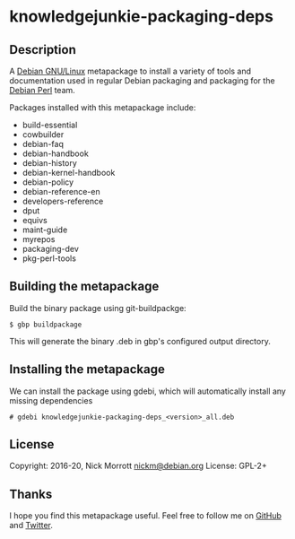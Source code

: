 # knowledgejunkie-packaging-deps

## Description

A [Debian GNU/Linux][debian] metapackage to install a variety of tools and documentation used in
regular Debian packaging and packaging for the [Debian Perl][debian-perl] team.

Packages installed with this metapackage include:

- build-essential
- cowbuilder
- debian-faq
- debian-handbook
- debian-history
- debian-kernel-handbook
- debian-policy
- debian-reference-en
- developers-reference
- dput
- equivs
- maint-guide
- myrepos
- packaging-dev
- pkg-perl-tools


## Building the metapackage

Build the binary package using git-buildpackge:

    $ gbp buildpackage

This will generate the binary .deb in gbp's configured output directory.


## Installing the metapackage

We can install the package using gdebi, which will automatically install
any missing dependencies

    # gdebi knowledgejunkie-packaging-deps_<version>_all.deb


## License

Copyright: 2016-20, Nick Morrott <nickm@debian.org>
License: GPL-2+


## Thanks

I hope you find this metapackage useful. Feel free to follow me on [GitHub][github] and [Twitter][twitter].

[debian]: http://www.debian.org/
[debian-perl]: https://pkg-perl.alioth.debian.org/
[github]: https://github.com/knowledgejunkie
[twitter]: http://twitter.com/nickmorrott
